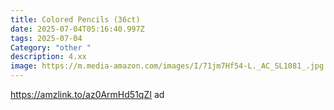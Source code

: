```yaml
---
title: Colored Pencils (36ct)
date: 2025-07-04T05:16:40.997Z
tags: 2025-07-04
Category: "other "
description: 4.xx
image: https://m.media-amazon.com/images/I/71jm7Hf54-L._AC_SL1081_.jpg
---
```

https://amzlink.to/az0ArmHd51qZI ad